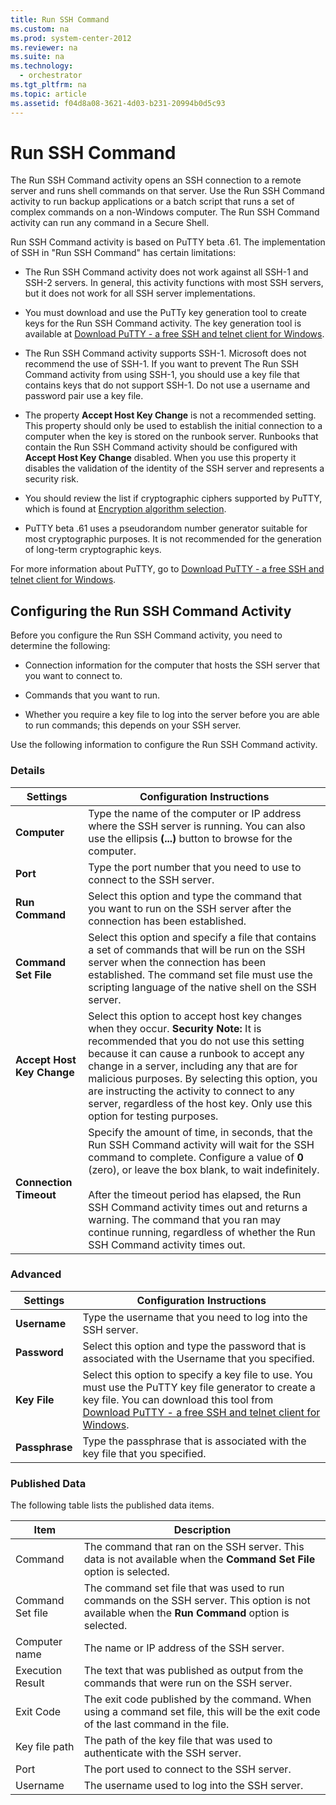 ```yaml
---
title: Run SSH Command
ms.custom: na
ms.prod: system-center-2012
ms.reviewer: na
ms.suite: na
ms.technology: 
  - orchestrator
ms.tgt_pltfrm: na
ms.topic: article
ms.assetid: f04d8a08-3621-4d03-b231-20994b0d5c93
---
```

# Run SSH Command
The Run SSH Command activity opens an SSH connection to a remote server and runs shell commands on that server. Use the Run SSH Command activity to run backup applications or a batch script that runs a set of complex commands on a non\-Windows computer. The Run SSH Command activity can run any command in a Secure Shell.

Run SSH Command activity is based on PuTTY beta .61.  The implementation of SSH in "Run SSH Command" has certain limitations:

-   The Run SSH Command activity does not work against all SSH\-1 and SSH\-2 servers.  In general, this activity functions with most SSH servers, but it does not work for all SSH server implementations.

-   You must download and use the PuTTy key generation tool to create keys for the Run SSH Command activity.  The key generation tool is available at [Download PuTTY \- a free SSH and telnet client for Windows](http://go.microsoft.com/fwlink/p/?LinkID=230517).

-   The Run SSH Command activity supports SSH\-1.  Microsoft does not recommend the use of SSH\-1. If you want to prevent The Run SSH Command activity from using SSH\-1, you should use a key file that contains keys that do not support SSH\-1.  Do not use a username and password pair use a key file.

-   The property **Accept Host Key Change** is not a recommended setting.  This property should only be used to establish the initial connection to a computer when the key is stored on the runbook server.  Runbooks that contain the Run SSH Command activity should be configured with **Accept Host Key Change** disabled.  When you use this property it disables the validation of the identity of the SSH server and represents a security risk.

-   You should review the list if cryptographic ciphers supported by PuTTY, which is found at [Encryption algorithm selection](http://go.microsoft.com/fwlink/p/?LinkId=235054).

-   PuTTY beta .61 uses a pseudorandom number generator suitable for most cryptographic purposes. It is not recommended for the generation of long\-term cryptographic keys.

For more information about PuTTY, go to [Download PuTTY \- a free SSH and telnet client for Windows](http://go.microsoft.com/fwlink/p/?LinkID=230517).

## Configuring the Run SSH Command Activity
Before you configure the Run SSH Command activity, you need to determine the following:

-   Connection information for the computer that hosts the SSH server that you want to connect to.

-   Commands that you want to run.

-   Whether you require a key file to log into the server before you are able to run commands; this depends on your SSH server.

Use the following information to configure the Run SSH Command activity.

### Details

|Settings|Configuration Instructions|
|------------|------------------------------|
|**Computer**|Type the name of the computer or IP address where the SSH server is running. You can also use the ellipsis **\(...\)** button to browse for the computer.|
|**Port**|Type the port number that you need to use to connect to the SSH server.|
|**Run Command**|Select this option and type the command that you want to run on the SSH server after the connection has been established.|
|**Command Set File**|Select this option and specify a file that contains a set of commands that will be run on the SSH server when the connection has been established. The command set file must use the scripting language of the native shell on the SSH server.|
|**Accept Host Key Change**|Select this option to accept host key changes when they occur. **Security Note:** It is recommended that you do not use this setting because it can cause a runbook to accept any change in a server, including any that are for  malicious purposes.  By selecting this option, you are instructing the activity to connect to any server, regardless of the host key.  Only use this option for testing purposes.|
|**Connection Timeout**|Specify the amount of time, in seconds, that the Run SSH Command activity will wait for the SSH command to complete. Configure a value of **0** \(zero\), or leave the box blank, to wait indefinitely.<br /><br />After the timeout period has elapsed, the Run SSH Command activity times out and returns a warning. The command that you ran may continue running, regardless of whether the Run SSH Command activity times out.|

### Advanced

|Settings|Configuration Instructions|
|------------|------------------------------|
|**Username**|Type the username that you need to log into the SSH server.|
|**Password**|Select this option and type the password that is associated with the Username that you specified.|
|**Key File**|Select this option to specify a key file to use. You must use the PuTTY key file generator to create a key file. You can download this tool from [Download PuTTY \- a free SSH and telnet client for Windows](http://go.microsoft.com/fwlink/p/?LinkID=230517).|
|**Passphrase**|Type the passphrase that is associated with the key file that you specified.|

### Published Data
The following table lists the published data items.

|Item|Description|
|--------|---------------|
|Command|The command that ran on the SSH server. This data is not available when the **Command Set File** option is selected.|
|Command Set file|The command set file that was used to run commands on the SSH server. This option is not available when the **Run Command** option is selected.|
|Computer name|The name or IP address of the SSH server.|
|Execution Result|The text that was published as output from the commands that were run on the SSH server.|
|Exit Code|The exit code published by the command. When using a command set file, this will be the exit code of the last command in the file.|
|Key file path|The path of the key file that was used to authenticate with the SSH server.|
|Port|The port used to connect to the SSH server.|
|Username|The username used to log into the SSH server.|



